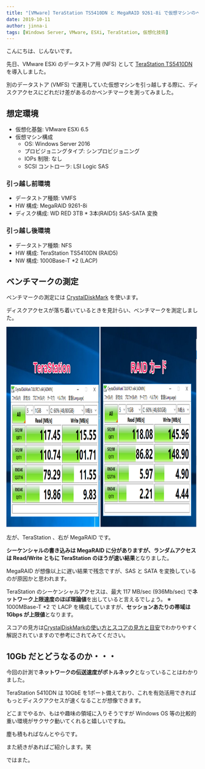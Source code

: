 ```yaml
---
title: "[VMware] TeraStation TS5410DN と MegaRAID 9261-8i で仮想マシンのベンチマークを測定してみた"
date: 2019-10-11
author: jinna-i
tags: [Windows Server, VMware, ESXi, TeraStation, 仮想化技術]
---
```


こんにちは、じんないです。

先日、VMware ESXi のデータストア用 (NFS) として [TeraStation TS5410DN](https://www.buffalo.jp/product/detail/ts5410dn1204.html) を導入しました。

別のデータストア (VMFS) で運用していた仮想マシンを引っ越しする際に、ディスクアクセスにどれだけ差があるのかベンチマークを測ってみました。

## 想定環境
- 仮想化基盤: VMware ESXi 6.5
- 仮想マシン構成
  - OS: Windows Server 2016
  - プロビジョニングタイプ: シンプロビジョニング
  - IOPs 制限: なし
  - SCSI コントローラ: LSI Logic SAS

### 引っ越し前環境
- データストア種類: VMFS
- HW 構成: MegaRAID 9261-8i
- ディスク構成: WD RED 3TB * 3本(RAID5) SAS-SATA 変換

### 引っ越し後環境
- データストア種類: NFS
- HW 構成: TeraStation TS5410DN (RAID5)
- NW 構成: 1000Base-T *2 (LACP)


## ベンチマークの測定

ベンチマークの測定には [CrystalDiskMark](https://ja.osdn.net/projects/crystaldiskmark/) を使います。

ディスクアクセスが落ち着いているときを見計らい、ベンチマークを測定しました。

<a href="images/measured-the-benchmark-of-the-virtual-machine-with-terastation-ts5410dn-and-megaraid-9261-8i-1.png"><img src="images/measured-the-benchmark-of-the-virtual-machine-with-terastation-ts5410dn-and-megaraid-9261-8i-1.png" alt="" width="1049" height="524" class="alignnone size-full wp-image-10960" /></a>

左が、TeraStation 、右が MegaRAID です。

**シーケンシャルの書き込みは MegaRAID に分がありますが、ランダムアクセスは Read/Write ともに TeraStation のほうが速い結果**となりました。

MegaRAID が想像以上に遅い結果で残念ですが、SAS と SATA を変換しているのが原因かと思われます。

TeraStation のシーケンシャルアクセスは、最大 117 MB/sec (936Mb/sec) で**ネットワーク上限速度のほぼ理論値**を出していると言えるでしょう。
※ 1000MBase-T *2 で LACP を構成していますが、**セッションあたりの帯域は 1Gbps が上限値**となります。

スコアの見方は[CrystalDiskMarkの使い方とスコアの見方と目安](https://xn--pc-mh4aj6msdqgtc.com/column/crystaldiskmark.html)でわかりやすく解説されていますので参考にされてみてください。

## 10Gb だとどうなるのか・・・

今回の計測で**ネットワークの伝送速度がボトルネック**となっていることはわかりました。

TeraStation 5410DN は 10GbE を1ポート備えており、これを有効活用できればもっとディスクアクセスが速くなることが想像できます。

どこまでやるか、もはや趣味の領域に入りそうですが Windows OS 等の比較的重い環境がサクサク動いてくれると嬉しいですね。

塵も積もればなんとやらです。

また続きがあればご紹介します。笑

ではまた。